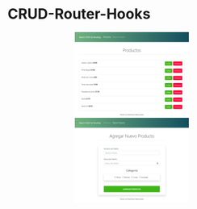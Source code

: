 <h1>CRUD-Router-Hooks </h1>
<div align="center"> 
     <img width="45%" src="img1.png" alt="About screen" title="About screen"</img> 
     <img height="0" width="8px"> 
     
</div> 
<div align="center"> 
     <img width="45%" src="img2.png" alt="About screen" title="About screen"</img> 
     <img height="0" width="8px"> 
</div> 
